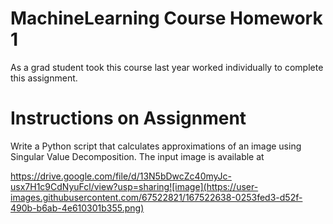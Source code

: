 # MachineLearning Course Homework 1 
As a grad student took this course last year worked individually to complete this assignment. 

# Instructions on Assignment 
Write a Python script that calculates approximations of an image using Singular Value Decomposition. The input image is available at

https://drive.google.com/file/d/13N5bDwcZc40myJc-usx7H1c9CdNyuFcl/view?usp=sharing![image](https://user-images.githubusercontent.com/67522821/167522638-0253fed3-d52f-490b-b6ab-4e610301b355.png)
